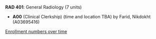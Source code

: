 **RAD 401**: General Radiology (7 units)

- **A00** (Clinical Clerkship) (time and location TBA) by Farid, Nikdokht (A03695416)

[Enrollment numbers over time](./RAD401.tsv)
